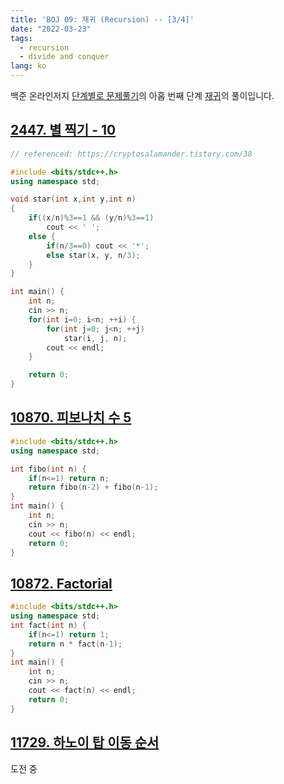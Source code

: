 ```yaml
---
title: 'BOJ 09: 재귀 (Recursion) -- [3/4]'
date: "2022-03-23"
tags: 
  - recursion
  - divide and conquer
lang: ko
---
```


백준 온라인저지 [단계별로 문제풀기](https://www.acmicpc.net/step)의 아홉 번째 단계 [재귀](https://www.acmicpc.net/step/19)의 풀이입니다.

## [2447. 별 찍기 - 10](https://www.acmicpc.net/problem/2447)

```cpp
// referenced: https://cryptosalamander.tistory.com/38

#include <bits/stdc++.h>
using namespace std;

void star(int x,int y,int n)
{
	if((x/n)%3==1 && (y/n)%3==1)
		cout << ' ';
	else {
		if(n/3==0) cout << '*';
		else star(x, y, n/3);
	}
}

int main() {
	int n;
	cin >> n;
	for(int i=0; i<n; ++i) {
		for(int j=0; j<n; ++j)
			star(i, j, n);
		cout << endl;
	}

	return 0;
}
```


## [10870. 피보나치 수 5](https://www.acmicpc.net/problem/10870)

```cpp
#include <bits/stdc++.h>
using namespace std;

int fibo(int n) {
	if(n<=1) return n;
	return fibo(n-2) + fibo(n-1);
}
int main() {
	int n;
	cin >> n;
	cout << fibo(n) << endl;
	return 0;
}
```

## [10872. Factorial](https://www.acmicpc.net/problem/10872)

```cpp
#include <bits/stdc++.h>
using namespace std;
int fact(int n) {
	if(n<=1) return 1;
	return n * fact(n-1);
}
int main() {
	int n;
	cin >> n;
	cout << fact(n) << endl;
	return 0;
}
```

## [11729. 하노이 탑 이동 순서](https://www.acmicpc.net/problem/11729) 

도전 중
